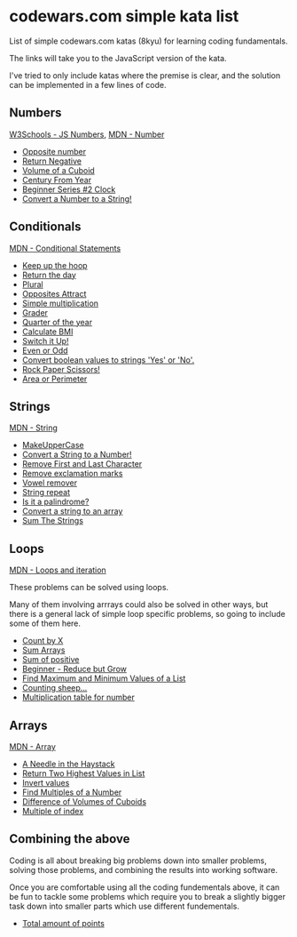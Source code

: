 # codewars.com simple kata list

List of simple codewars.com katas (8kyu) for learning coding fundamentals.

The links will take you to the JavaScript version of the kata.

I've tried to only include katas where the premise is clear, and the solution can be implemented in a few lines of code.

## Numbers

[W3Schools - JS Numbers](https://www.w3schools.com/js/js_numbers.asp), [MDN - Number](https://developer.mozilla.org/en-US/docs/Web/JavaScript/Reference/Global_Objects/Number)

- [Opposite number](https://www.codewars.com/kata/56dec885c54a926dcd001095/train/javascript)
- [Return Negative](https://www.codewars.com/kata/55685cd7ad70877c23000102/train/javascript)
- [Volume of a Cuboid](https://www.codewars.com/kata/58261acb22be6e2ed800003a/train/javascript)
- [Century From Year](https://www.codewars.com/kata/5a3fe3dde1ce0e8ed6000097/train/javascript)
- [Beginner Series #2 Clock](https://www.codewars.com/kata/55f9bca8ecaa9eac7100004a/train/javascript)
- [Convert a Number to a String!](https://www.codewars.com/kata/5265326f5fda8eb1160004c8/train/javascript)

## Conditionals

[MDN - Conditional Statements](https://developer.mozilla.org/en-US/docs/Web/JavaScript/Guide/Control_flow_and_error_handling#conditional_statements)

- [Keep up the hoop](https://www.codewars.com/kata/55cb632c1a5d7b3ad0000145/train/javascript)
- [Return the day](https://www.codewars.com/kata/59dd3ccdded72fc78b000b25/train/javascript)
- [Plural](https://www.codewars.com/kata/52ceafd1f235ce81aa00073a/train/javascript)
- [Opposites Attract](https://www.codewars.com/kata/555086d53eac039a2a000083/train/javascript)
- [Simple multiplication](https://www.codewars.com/kata/583710ccaa6717322c000105/train/javascript)
- [Grader](https://www.codewars.com/kata/53d16bd82578b1fb5b00128c/train/javascript)
- [Quarter of the year](https://www.codewars.com/kata/5ce9c1000bab0b001134f5af/train/javascript)
- [Calculate BMI](https://www.codewars.com/kata/57a429e253ba3381850000fb/train/javascript)
- [Switch it Up!](https://www.codewars.com/kata/5808dcb8f0ed42ae34000031/train/javascript)
- [Even or Odd](https://www.codewars.com/kata/53da3dbb4a5168369a0000fe/train/javascript)
- [Convert boolean values to strings 'Yes' or 'No'.](https://www.codewars.com/kata/53369039d7ab3ac506000467/train/javascript)
- [Rock Paper Scissors!](https://www.codewars.com/kata/5672a98bdbdd995fad00000f/train/javascript)
- [Area or Perimeter](https://www.codewars.com/kata/5ab6538b379d20ad880000ab/train/javascript)

## Strings

[MDN - String](https://developer.mozilla.org/en-US/docs/Web/JavaScript/Reference/Global_Objects/String)

- [MakeUpperCase](https://www.codewars.com/kata/57a0556c7cb1f31ab3000ad7/train/javascript)
- [Convert a String to a Number!](https://www.codewars.com/kata/544675c6f971f7399a000e79/train/javascript)
- [Remove First and Last Character](https://www.codewars.com/kata/56bc28ad5bdaeb48760009b0/train/javascript)
- [Remove exclamation marks](https://www.codewars.com/kata/57a0885cbb9944e24c00008e/train/javascript)
- [Vowel remover](https://www.codewars.com/kata/5547929140907378f9000039/train/javascript)
- [String repeat](https://www.codewars.com/kata/57a0e5c372292dd76d000d7e/train/javascript)
- [Is it a palindrome?](https://www.codewars.com/kata/57a1fd2ce298a731b20006a4/train/javascript)
- [Convert a string to an array](https://www.codewars.com/kata/57e76bc428d6fbc2d500036d/train/javascript)
- [Sum The Strings](https://www.codewars.com/kata/5966e33c4e686b508700002d/train/javascript)

## Loops

[MDN - Loops and iteration](https://developer.mozilla.org/en-US/docs/Web/JavaScript/Guide/Loops_and_iteration)

These problems can be solved using loops.

Many of them involving arrrays could also be solved in other ways, but there is a general lack of simple loop specific problems, so going to include some of them here.

- [Count by X](https://www.codewars.com/kata/5513795bd3fafb56c200049e/train/javascript)
- [Sum Arrays](https://www.codewars.com/kata/53dc54212259ed3d4f00071c/train/javascript)
- [Sum of positive](https://www.codewars.com/kata/5715eaedb436cf5606000381/train/javascript)
- [Beginner - Reduce but Grow](https://www.codewars.com/kata/57f780909f7e8e3183000078/train/javascript)
- [Find Maximum and Minimum Values of a List](https://www.codewars.com/kata/577a98a6ae28071780000989/train/javascript)
- [Counting sheep...](https://www.codewars.com/kata/54edbc7200b811e956000556/train/javascript)
- [Multiplication table for number](https://www.codewars.com/kata/5a2fd38b55519ed98f0000ce/train/javascript)

## Arrays

[MDN - Array](https://developer.mozilla.org/en-US/docs/Web/JavaScript/Reference/Global_Objects/Array)

- [A Needle in the Haystack](https://www.codewars.com/kata/56676e8fabd2d1ff3000000c/train/javascript)
- [Return Two Highest Values in List](https://www.codewars.com/kata/57ab3c09bb994429df000a4a/train/javascript)
- [Invert values](https://www.codewars.com/kata/5899dc03bc95b1bf1b0000ad/train/javascript)
- [Find Multiples of a Number](https://www.codewars.com/kata/58ca658cc0d6401f2700045f/train/javascript)
- [Difference of Volumes of Cuboids](https://www.codewars.com/kata/58cb43f4256836ed95000f97/train/javascript)
- [Multiple of index](https://www.codewars.com/kata/5a34b80155519e1a00000009/train/javascript)

## Combining the above

Coding is all about breaking big problems down into smaller problems, solving those problems, and combining the results into working software.

Once you are comfortable using all the coding fundementals above, it can be fun to tackle some problems which require you to break a slightly bigger task down into smaller parts which use different fundementals.

- [Total amount of points](https://www.codewars.com/kata/5bb904724c47249b10000131/train/javascript)
